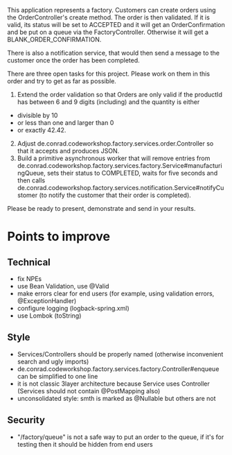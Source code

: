 This application represents a factory. Customers can create orders using the OrderController's create method. The order 
is then validated. If it is valid, its status will be set to ACCEPTED and it will get an OrderConfirmation and be put on a queue via the FactoryController. Otherwise it will get a BLANK_ORDER_CONFIRMATION.

There is also a notification service, that would then send a message to the customer once the order has been completed.

There are three open tasks for this project. Please work on them in this order and try to get as far as possible.

1. Extend the order validation so that Orders are only valid if the productId has between 6 and 9 digits (including) and the quantity is either 
* divisible by 10
* or less than one and larger than 0
* or exactly 42.42.
2. Adjust de.conrad.codeworkshop.factory.services.order.Controller so that it accepts and produces JSON.
3. Build a primitive asynchronous worker that will remove entries from de.conrad.codeworkshop.factory.services.factory.Service#manufacturingQueue, sets their status to COMPLETED, waits for five seconds and then calls de.conrad.codeworkshop.factory.services.notification.Service#notifyCustomer (to notify the customer that their order is completed).

Please be ready to present, demonstrate and send in your results.


# Points to improve 
## Technical
- fix NPEs
- use Bean Validation, use @Valid
- make errors clear for end users (for example, using validation errors, @ExceptionHandler)
- configure logging (logback-spring.xml)
- use Lombok (toString)

## Style
- Services/Controllers should be properly named (otherwise inconvenient search and ugly imports)
- de.conrad.codeworkshop.factory.services.factory.Controller#enqueue can be simplified to one line
- it is not classic 3layer architecture because Service uses Controller (Services should not contain @PostMapping also)
- unconsolidated style: smth is marked as @Nullable but others are not

## Security
- "/factory/queue" is not a safe way to put an order to the queue, if it's for testing then it should be hidden from end users